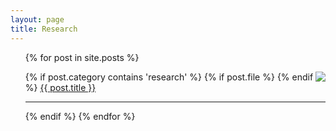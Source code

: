 ```yaml
---
layout: page
title: Research
---
```


<ul class="posts">
{% for post in site.posts %}

{% if post.category contains 'research' %}
	{% if post.file %}
		<a href="https://docs.google.com/viewer?url={{ post.file }}"> <img src="{{site.baseurl}}assets/pdf32.png" align="right"> </a>
  {% endif %}
  <a href="{{ post.url }}">{{ post.title }}</a>
	<hr/>
{% endif %}
{% endfor %}
</ul>

	
	
